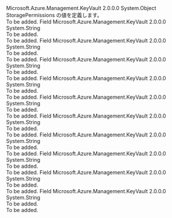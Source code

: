 <Type Name="StoragePermissions" FullName="Microsoft.Azure.Management.KeyVault.Models.StoragePermissions">
  <TypeSignature Language="C#" Value="public static class StoragePermissions" />
  <TypeSignature Language="ILAsm" Value=".class public auto ansi abstract sealed beforefieldinit StoragePermissions extends System.Object" />
  <TypeSignature Language="DocId" Value="T:Microsoft.Azure.Management.KeyVault.Models.StoragePermissions" />
  <TypeSignature Language="VB.NET" Value="Public Class StoragePermissions" />
  <TypeSignature Language="F#" Value="type StoragePermissions = class" />
  <AssemblyInfo>
    <AssemblyName>Microsoft.Azure.Management.KeyVault</AssemblyName>
    <AssemblyVersion>2.0.0.0</AssemblyVersion>
  </AssemblyInfo>
  <Base>
    <BaseTypeName>System.Object</BaseTypeName>
  </Base>
  <Interfaces />
  <Docs>
    <summary>
            StoragePermissions の値を定義します。
            </summary>
    <remarks>To be added.</remarks>
  </Docs>
  <Members>
    <Member MemberName="Delete">
      <MemberSignature Language="C#" Value="public const string Delete;" />
      <MemberSignature Language="ILAsm" Value=".field public static literal string Delete" />
      <MemberSignature Language="DocId" Value="F:Microsoft.Azure.Management.KeyVault.Models.StoragePermissions.Delete" />
      <MemberSignature Language="VB.NET" Value="Public Const Delete As String " />
      <MemberSignature Language="F#" Value="val mutable Delete : string" Usage="Microsoft.Azure.Management.KeyVault.Models.StoragePermissions.Delete" />
      <MemberType>Field</MemberType>
      <AssemblyInfo>
        <AssemblyName>Microsoft.Azure.Management.KeyVault</AssemblyName>
        <AssemblyVersion>2.0.0.0</AssemblyVersion>
      </AssemblyInfo>
      <ReturnValue>
        <ReturnType>System.String</ReturnType>
      </ReturnValue>
      <Docs>
        <summary>To be added.</summary>
        <remarks>To be added.</remarks>
      </Docs>
    </Member>
    <Member MemberName="Deletesas">
      <MemberSignature Language="C#" Value="public const string Deletesas;" />
      <MemberSignature Language="ILAsm" Value=".field public static literal string Deletesas" />
      <MemberSignature Language="DocId" Value="F:Microsoft.Azure.Management.KeyVault.Models.StoragePermissions.Deletesas" />
      <MemberSignature Language="VB.NET" Value="Public Const Deletesas As String " />
      <MemberSignature Language="F#" Value="val mutable Deletesas : string" Usage="Microsoft.Azure.Management.KeyVault.Models.StoragePermissions.Deletesas" />
      <MemberType>Field</MemberType>
      <AssemblyInfo>
        <AssemblyName>Microsoft.Azure.Management.KeyVault</AssemblyName>
        <AssemblyVersion>2.0.0.0</AssemblyVersion>
      </AssemblyInfo>
      <ReturnValue>
        <ReturnType>System.String</ReturnType>
      </ReturnValue>
      <Docs>
        <summary>To be added.</summary>
        <remarks>To be added.</remarks>
      </Docs>
    </Member>
    <Member MemberName="Get">
      <MemberSignature Language="C#" Value="public const string Get;" />
      <MemberSignature Language="ILAsm" Value=".field public static literal string Get" />
      <MemberSignature Language="DocId" Value="F:Microsoft.Azure.Management.KeyVault.Models.StoragePermissions.Get" />
      <MemberSignature Language="VB.NET" Value="Public Const Get As String " />
      <MemberSignature Language="F#" Value="val mutable Get : string" Usage="Microsoft.Azure.Management.KeyVault.Models.StoragePermissions.Get" />
      <MemberType>Field</MemberType>
      <AssemblyInfo>
        <AssemblyName>Microsoft.Azure.Management.KeyVault</AssemblyName>
        <AssemblyVersion>2.0.0.0</AssemblyVersion>
      </AssemblyInfo>
      <ReturnValue>
        <ReturnType>System.String</ReturnType>
      </ReturnValue>
      <Docs>
        <summary>To be added.</summary>
        <remarks>To be added.</remarks>
      </Docs>
    </Member>
    <Member MemberName="Getsas">
      <MemberSignature Language="C#" Value="public const string Getsas;" />
      <MemberSignature Language="ILAsm" Value=".field public static literal string Getsas" />
      <MemberSignature Language="DocId" Value="F:Microsoft.Azure.Management.KeyVault.Models.StoragePermissions.Getsas" />
      <MemberSignature Language="VB.NET" Value="Public Const Getsas As String " />
      <MemberSignature Language="F#" Value="val mutable Getsas : string" Usage="Microsoft.Azure.Management.KeyVault.Models.StoragePermissions.Getsas" />
      <MemberType>Field</MemberType>
      <AssemblyInfo>
        <AssemblyName>Microsoft.Azure.Management.KeyVault</AssemblyName>
        <AssemblyVersion>2.0.0.0</AssemblyVersion>
      </AssemblyInfo>
      <ReturnValue>
        <ReturnType>System.String</ReturnType>
      </ReturnValue>
      <Docs>
        <summary>To be added.</summary>
        <remarks>To be added.</remarks>
      </Docs>
    </Member>
    <Member MemberName="List">
      <MemberSignature Language="C#" Value="public const string List;" />
      <MemberSignature Language="ILAsm" Value=".field public static literal string List" />
      <MemberSignature Language="DocId" Value="F:Microsoft.Azure.Management.KeyVault.Models.StoragePermissions.List" />
      <MemberSignature Language="VB.NET" Value="Public Const List As String " />
      <MemberSignature Language="F#" Value="val mutable List : string" Usage="Microsoft.Azure.Management.KeyVault.Models.StoragePermissions.List" />
      <MemberType>Field</MemberType>
      <AssemblyInfo>
        <AssemblyName>Microsoft.Azure.Management.KeyVault</AssemblyName>
        <AssemblyVersion>2.0.0.0</AssemblyVersion>
      </AssemblyInfo>
      <ReturnValue>
        <ReturnType>System.String</ReturnType>
      </ReturnValue>
      <Docs>
        <summary>To be added.</summary>
        <remarks>To be added.</remarks>
      </Docs>
    </Member>
    <Member MemberName="Listsas">
      <MemberSignature Language="C#" Value="public const string Listsas;" />
      <MemberSignature Language="ILAsm" Value=".field public static literal string Listsas" />
      <MemberSignature Language="DocId" Value="F:Microsoft.Azure.Management.KeyVault.Models.StoragePermissions.Listsas" />
      <MemberSignature Language="VB.NET" Value="Public Const Listsas As String " />
      <MemberSignature Language="F#" Value="val mutable Listsas : string" Usage="Microsoft.Azure.Management.KeyVault.Models.StoragePermissions.Listsas" />
      <MemberType>Field</MemberType>
      <AssemblyInfo>
        <AssemblyName>Microsoft.Azure.Management.KeyVault</AssemblyName>
        <AssemblyVersion>2.0.0.0</AssemblyVersion>
      </AssemblyInfo>
      <ReturnValue>
        <ReturnType>System.String</ReturnType>
      </ReturnValue>
      <Docs>
        <summary>To be added.</summary>
        <remarks>To be added.</remarks>
      </Docs>
    </Member>
    <Member MemberName="Regeneratekey">
      <MemberSignature Language="C#" Value="public const string Regeneratekey;" />
      <MemberSignature Language="ILAsm" Value=".field public static literal string Regeneratekey" />
      <MemberSignature Language="DocId" Value="F:Microsoft.Azure.Management.KeyVault.Models.StoragePermissions.Regeneratekey" />
      <MemberSignature Language="VB.NET" Value="Public Const Regeneratekey As String " />
      <MemberSignature Language="F#" Value="val mutable Regeneratekey : string" Usage="Microsoft.Azure.Management.KeyVault.Models.StoragePermissions.Regeneratekey" />
      <MemberType>Field</MemberType>
      <AssemblyInfo>
        <AssemblyName>Microsoft.Azure.Management.KeyVault</AssemblyName>
        <AssemblyVersion>2.0.0.0</AssemblyVersion>
      </AssemblyInfo>
      <ReturnValue>
        <ReturnType>System.String</ReturnType>
      </ReturnValue>
      <Docs>
        <summary>To be added.</summary>
        <remarks>To be added.</remarks>
      </Docs>
    </Member>
    <Member MemberName="Set">
      <MemberSignature Language="C#" Value="public const string Set;" />
      <MemberSignature Language="ILAsm" Value=".field public static literal string Set" />
      <MemberSignature Language="DocId" Value="F:Microsoft.Azure.Management.KeyVault.Models.StoragePermissions.Set" />
      <MemberSignature Language="VB.NET" Value="Public Const Set As String " />
      <MemberSignature Language="F#" Value="val mutable Set : string" Usage="Microsoft.Azure.Management.KeyVault.Models.StoragePermissions.Set" />
      <MemberType>Field</MemberType>
      <AssemblyInfo>
        <AssemblyName>Microsoft.Azure.Management.KeyVault</AssemblyName>
        <AssemblyVersion>2.0.0.0</AssemblyVersion>
      </AssemblyInfo>
      <ReturnValue>
        <ReturnType>System.String</ReturnType>
      </ReturnValue>
      <Docs>
        <summary>To be added.</summary>
        <remarks>To be added.</remarks>
      </Docs>
    </Member>
    <Member MemberName="Setsas">
      <MemberSignature Language="C#" Value="public const string Setsas;" />
      <MemberSignature Language="ILAsm" Value=".field public static literal string Setsas" />
      <MemberSignature Language="DocId" Value="F:Microsoft.Azure.Management.KeyVault.Models.StoragePermissions.Setsas" />
      <MemberSignature Language="VB.NET" Value="Public Const Setsas As String " />
      <MemberSignature Language="F#" Value="val mutable Setsas : string" Usage="Microsoft.Azure.Management.KeyVault.Models.StoragePermissions.Setsas" />
      <MemberType>Field</MemberType>
      <AssemblyInfo>
        <AssemblyName>Microsoft.Azure.Management.KeyVault</AssemblyName>
        <AssemblyVersion>2.0.0.0</AssemblyVersion>
      </AssemblyInfo>
      <ReturnValue>
        <ReturnType>System.String</ReturnType>
      </ReturnValue>
      <Docs>
        <summary>To be added.</summary>
        <remarks>To be added.</remarks>
      </Docs>
    </Member>
    <Member MemberName="Update">
      <MemberSignature Language="C#" Value="public const string Update;" />
      <MemberSignature Language="ILAsm" Value=".field public static literal string Update" />
      <MemberSignature Language="DocId" Value="F:Microsoft.Azure.Management.KeyVault.Models.StoragePermissions.Update" />
      <MemberSignature Language="VB.NET" Value="Public Const Update As String " />
      <MemberSignature Language="F#" Value="val mutable Update : string" Usage="Microsoft.Azure.Management.KeyVault.Models.StoragePermissions.Update" />
      <MemberType>Field</MemberType>
      <AssemblyInfo>
        <AssemblyName>Microsoft.Azure.Management.KeyVault</AssemblyName>
        <AssemblyVersion>2.0.0.0</AssemblyVersion>
      </AssemblyInfo>
      <ReturnValue>
        <ReturnType>System.String</ReturnType>
      </ReturnValue>
      <Docs>
        <summary>To be added.</summary>
        <remarks>To be added.</remarks>
      </Docs>
    </Member>
  </Members>
</Type>